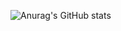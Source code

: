 ![Anurag's GitHub stats](https://github-readme-stats.vercel.app/api?username=gaseer&theme=dark&show_icons=true)
